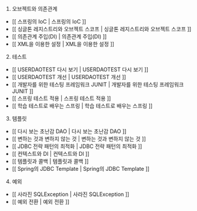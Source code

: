 

1. 오브젝트와 의존관계 

- [[ 스프링의 IoC | 스프링의 IoC ]]
- [[ 싱글톤 레지스트리와 오브젝트 스코프 | 싱글톤 레지스트리와 오브젝트 스코프 ]]
- [[ 의존관계 주입(DI) | 의존관계 주입(DI) ]]
- [[ XML을 이용한 설정 | XML을 이용한 설정 ]]

2. 테스트

- [[ USERDAOTEST 다시 보기 | USERDAOTEST 다시 보기 ]]
- [[ USERDAOTEST 개선 | USERDAOTEST 개선 ]]
- [[ 개발자를 위한 테스팅 프레임워크 JUNIT | 개발자를 위한 테스팅 프레임워크 JUNIT ]]
- [[ 스프링 테스트 적용 | 스프링 테스트 적용 ]]
- [[ 학습 테스트로 배우는 스프링 | 학습 테스트로 배우는 스프링 ]]

3. 템플릿 

- [[ 다시 보는 초난감 DAO | 다시 보는 초난감 DAO ]]
- [[ 변하는 것과 변하지 않는 것 | 변하는 것과 변하지 않는 것 ]]
- [[ JDBC 전략 패턴의 최적화 | JDBC 전략 패턴의 최적화 ]]
- [[ 컨텍스트와 DI | 컨텍스트와 DI ]]
- [[ 템플릿과 콜백 | 템플릿과 콜백 ]]
- [[ Spring의 JDBC Template | Spring의 JDBC Template ]]

4. 예외

- [[ 사라진 SQLException | 사라진 SQLException ]]
- [[ 예외 전환 | 예외 전환 ]]